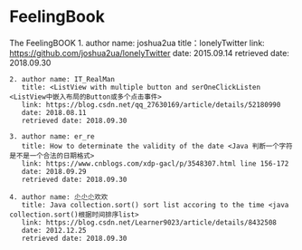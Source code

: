 # FeelingBook
The FeelingBOOK
</CITATION>
	1. author name: joshua2ua
	   title：lonelyTwitter
	   link: https://github.com/joshua2ua/lonelyTwitter
	   date: 2015.09.14
	   retrieved date: 2018.09.30

	2. author name: IT_RealMan
	   title: <ListView with multiple button and serOneClickListen <ListView中嵌入布局的Button或多个点击事件>
	   link: https://blog.csdn.net/qq_27630169/article/details/52180990
	   date: 2018.08.11
	   retrieved date: 2018.09.30

	3. author name: er_re
	   title: How to determinate the validity of the date <Java 判断一个字符是不是一个合法的日期格式>
	   link: https://www.cnblogs.com/xdp-gacl/p/3548307.html line 156-172
	   date: 2018.09.29
	   retrieved date: 2018.09.30

	4. author name: 尐尐尐欢欢
	   title: Java collection.sort() sort list accoring to the time <java collection.sort()根据时间排序list>
	   link: https://blog.csdn.net/Learner9023/article/details/8432508
	   date: 2012.12.25
	   retrieved date: 2018.09.30	
